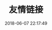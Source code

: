 ---
title: 友情链接
date: 2018-06-07 22:17:49
type: "link"
aside: false	# 这个参数是不显示评论
comments: true	# 这个参数不显示侧边栏
---